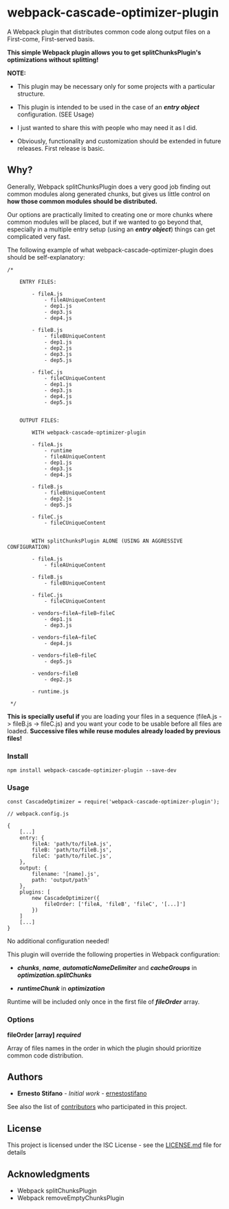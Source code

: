 # webpack-cascade-optimizer-plugin

A Webpack plugin that distributes common code along output files on a First-come, First-served basis.

**This simple Webpack plugin allows you to get splitChunksPlugin's optimizations without splitting!**

**NOTE:**

* This plugin may be necessary only for some projects with a particular structure.

* This plugin is intended to be used in the case of an ***entry object*** configuration. (SEE Usage)

* I just wanted to share this with people who may need it as I did.

* Obviously, functionality and customization should be extended in future releases. First release is basic.

## Why?

Generally, Webpack splitChunksPlugin does a very good job finding out common modules along generated chunks, but gives us little control on **how those common modules should be distributed.**

Our options are practically limited to creating one or more chunks where common modules will be placed, but if we wanted to go beyond that, especially in a multiple entry setup (using an ***entry object***) things can get complicated very fast.

The following example of what webpack-cascade-optimizer-plugin does should be self-explanatory:

```
/*

    ENTRY FILES:

        - fileA.js
            - fileAUniqueContent
            - dep1.js
            - dep3.js
            - dep4.js
            
        - fileB.js
            - fileBUniqueContent
            - dep1.js
            - dep2.js
            - dep3.js
            - dep5.js
        
        - fileC.js
            - fileCUniqueContent
            - dep1.js
            - dep3.js
            - dep4.js
            - dep5.js
        
        
    OUTPUT FILES:
    
        WITH webpack-cascade-optimizer-plugin
        
        - fileA.js
            - runtime
            - fileAUniqueContent
            - dep1.js
            - dep3.js
            - dep4.js
            
        - fileB.js
            - fileBUniqueContent
            - dep2.js
            - dep5.js
        
        - fileC.js
            - fileCUniqueContent
            
            
        WITH splitChunksPlugin ALONE (USING AN AGGRESSIVE CONFIGURATION)
        
        - fileA.js
            - fileAUniqueContent
            
        - fileB.js
            - fileBUniqueContent
        
        - fileC.js
            - fileCUniqueContent
            
        - vendors~fileA~fileB~fileC
            - dep1.js
            - dep3.js
       
        - vendors~fileA~fileC
            - dep4.js
            
        - vendors~fileB~fileC
            - dep5.js
            
        - vendors~fileB
            - dep2.js
            
        - runtime.js
        
 */
```

**This is specially useful if** you are loading your files in a sequence (fileA.js -> fileB.js -> fileC.js) and you want your code to be usable before all files are loaded. **Successive files while reuse modules already loaded by previous files!**

### Install

```
npm install webpack-cascade-optimizer-plugin --save-dev
```

### Usage

```
const CascadeOptimizer = require('webpack-cascade-optimizer-plugin');
```

```
// webpack.config.js

{
    [...]
    entry: {
        fileA: 'path/to/fileA.js',
        fileB: 'path/to/fileB.js',
        fileC: 'path/to/fileC.js',
    },
    output: {
        filename: '[name].js',
        path: 'output/path'
    },
    plugins: [
        new CascadeOptimizer({
            fileOrder: ['fileA, 'fileB', 'fileC', '[...]']
        })
    ]
    [...]
}
```

No additional configuration needed!

This plugin will override the following properties in Webpack configuration:

* ***chunks***, ***name***, ***automaticNameDelimiter*** and ***cacheGroups*** in ***optimization.splitChunks***
 
* ***runtimeChunk*** in ***optimization***

Runtime will be included only once in the first file of ***fileOrder*** array.

### Options

**fileOrder [array]** ***required***

Array of files names in the order in which the plugin should prioritize common code distribution.

## Authors

* **Ernesto Stifano** - *Initial work* - [ernestostifano](https://github.com/ernestostifano)

See also the list of [contributors](https://github.com/ernestostifano/webpack-cascade-optimizer-plugin/graphs/contributors) who participated in this project.

## License

This project is licensed under the ISC License - see the [LICENSE.md](LICENSE.md) file for details

## Acknowledgments

* Webpack splitChunksPlugin
* Webpack removeEmptyChunksPlugin

